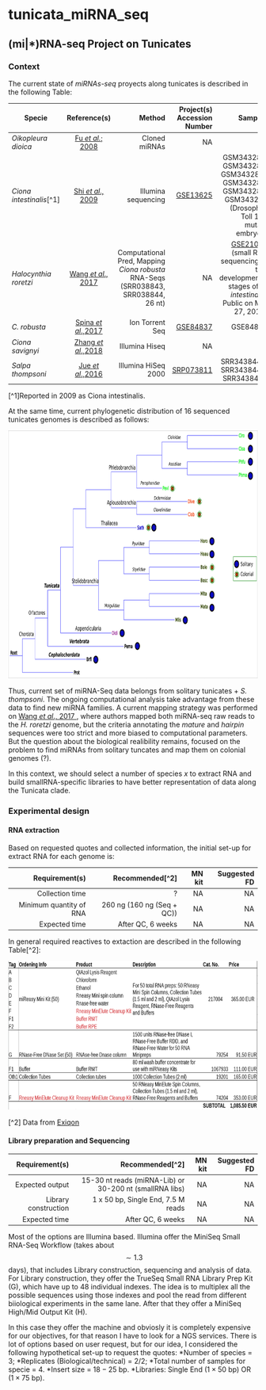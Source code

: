 # tunicata_miRNA_seq

## (mi|\*)RNA-seq Project on Tunicates

### Context

The current state of _miRNAs-seq_ proyects along tunicates is described in the
following Table:

| Specie   |   Reference(s)   | Method  | Project(s) Accession Number | Samples |
|----------|:----------------:|--------------------:|--------------------:|--------:|
| _Oikopleura dioica_ | [Fu _et al._; 2008](https://academic.oup.com/mbe/article/25/6/1067/1131173) | Cloned miRNAs|NA| NA|
| _Ciona intestinalis_[^1] | [Shi _et al_., 2009](https://www.nature.com/articles/nsmb.1536) | Illumina sequencing |  [GSE13625](https://www.ncbi.nlm.nih.gov/geo/query/acc.cgi?acc=GSE13625)| GSM343282, GSM343283, GSM343284 , GSM343285, GSM343286, GSM343287 (Drosophila Toll 10b mutant embryos) |
| _Halocynthia roretzi_ | [Wang _et al_., 2017 ](https://bmcgenomics.biomedcentral.com/articles/10.1186/s12864-017-3707-5) | Computational Pred, Mapping _Ciona robusta_ RNA-Seqs (SRR038843, SRR038844, 26 nt) | NA | [GSE21078](https://www.ncbi.nlm.nih.gov/geo/query/acc.cgi?acc=GSM526915) (small RNA sequencing of two developmental stages of _C. intestinalis_. Public on Mar 27, 2010)|
|_C. robusta_| [Spina _et al_.,2017](http://dev.biologists.org/content/144/10/1787.long) | Ion Torrent Seq | [GSE84837](https://www.ncbi.nlm.nih.gov/geo/query/acc.cgi?acc=GSE84837) | GSE84836 |
| _Ciona savignyi_ | [Zhang _et al_.,2018](https://bmcgenomics.biomedcentral.com/articles/10.1186/s12864-018-4566-4)| Illumina Hiseq | NA | NA | 
| _Salpa thompsoni_ | [Jue _et al_.,2016](https://www.ncbi.nlm.nih.gov/pmc/articles/PMC5174732/pdf/evw215.pdf) | Illumina HiSeq 2000| [SRP073811](https://www.ncbi.nlm.nih.gov/Traces/study/?uids=2470099%2C2470098%2C2470097) | SRR3438441, SRR3438440, SRR3438439 |   

[^1]Reported in 2009 as Ciona intestinalis.

At the same time, current phylogenetic distribution of 16 sequenced tunicates genomes is described as follows:
<p align="center">
  <img width="860" height="500" src="https://github.com/cavelandiah/tunicata_miRNA_seq/blob/master/Figures/treeTunicata.png?raw=true">
</p>

Thus, current set of miRNA-Seq data belongs from solitary tunicates + _S. thompsoni_. The ongoing computational analysis take advantage from these data to find new miRNA families. A current mapping strategy was performed on [Wang _et al_., 2017 ](https://bmcgenomics.biomedcentral.com/articles/10.1186/s12864-017-3707-5), where authors mapped both miRNA-seq raw reads to the _H. roretzi_ genome, but the criteria annotating the _mature_ and _hairpin_ sequences were too strict and more biased to computational parameters. But the question about the biological realibility remains, focused on the problem to find miRNAs from solitary tuncates and map them on colonial genomes (?).

In this context, we should select a number of species _x_ to extract RNA and build smallRNA-specific libraries to have better representation of data along the Tunicata clade. 

### Experimental design

#### RNA extraction
Based on requested quotes and collected information, the initial set-up for extract RNA for each genome is:

|Requirement(s)|Recommended[^2]|MN kit|Suggested FD|
|-------------:|----------:|-----:|-----------:|
| Collection time | ? | NA | NA |
| Minimum quantity of RNA | 260 ng (160 ng (Seq + QC))| NA | NA |
| Expected time | After QC, 6 weeks | NA | NA |

In general required reactives to extaction are described in the following Table[^2]:
<p align="center">
  <img width="560" height="300" src="https://github.com/cavelandiah/tunicata_miRNA_seq/blob/master/Figures/lysysprices.png?raw=true">
</p>

[^2] Data from [Exiqon](http://www.exiqon.com/small-rna-ngs)

#### Library preparation and Sequencing

|Requirement(s)|Recommended[^2]|MN kit|Suggested FD|
|-------------:|----------:|-----:|-----------:|
| Expected output | 15-30 nt reads (miRNA-Lib) or 30-200 nt (smallRNA libs)| NA | NA |
| Library construction | 1 x 50 bp, Single End, 7.5 M reads | NA | NA |
| Expected time | After QC, 6 weeks | NA | NA |


Most of the options are Illumina based. Illumina offer the MiniSeq Small RNA-Seq Workflow (takes about $$\sim 1.3$$ days), that includes Library construction, sequencing and analysis of data. For Library construction, they offer the TrueSeq Small RNA Library Prep Kit (G), which have up to $48$ individual indexes. The idea is to multiplex all the possible sequences using those indexes and pool the read from different biiological experiments in the same lane. After that they offer a MiniSeq High/Mid Output Kit (H).  

In this case they offer the machine and obviosly it is completely expensive for
our objectives, for that reason I have to look for a NGS services. There is lot
of options based on user request, but for our idea, I considered the following
hypothetical set-up to request the quotes:
	*Number of species = 3;
	*Replicates (Biological/technical) = 2/2;
	*Total number of samples for specie = $4$.
	*Insert size = $18-25$ bp.
	*Libraries: Single End ($1 \times 50$ bp) OR ($1 \times 75$ bp).
